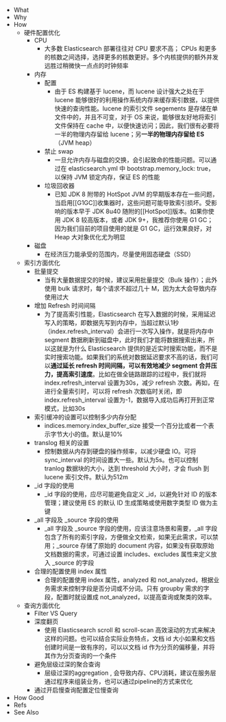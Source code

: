 - What
- Why
- How
	- 硬件配置优化
		- CPU
			- 大多数 Elasticsearch 部署往往对 CPU 要求不高； CPUs 和更多的核数之间选择，选择更多的核数更好。多个内核提供的额外并发远胜过稍微快一点点的时钟频率
		- 内存
			- 配置
				- 由于 ES 构建基于 lucene，而 lucene 设计强大之处在于 lucene 能够很好的利用操作系统内存来缓存索引数据，以提供快速的查询性能。lucene 的索引文件 segements 是存储在单文件中的，并且不可变，对于 OS 来说，能够很友好地将索引文件保持在 cache 中，以便快速访问；因此，我们很有必要将一半的物理内存留给 lucene；另**一半的物理内存留给 ES**（JVM heap）
			- 禁止 swap
				- 一旦允许内存与磁盘的交换，会引起致命的性能问题。可以通过在 elasticsearch.yml 中 bootstrap.memory_lock: true，以保持 JVM 锁定内存，保证 ES 的性能
			- 垃圾回收器
				- 已知 JDK 8 附带的 HotSpot JVM 的早期版本存在一些问题，当启用[[G1GC]]收集器时，这些问题可能导致索引损坏。受影响的版本早于 JDK 8u40 随附的[[HotSpot]]版本。如果你使用 JDK 8 较高版本，或者 JDK 9+，我推荐你使用 G1 GC； 因为我们目前的项目使用的就是 G1 GC，运行效果良好，对 Heap 大对象优化尤为明显
		- 磁盘
			- 在经济压力能承受的范围内，尽量使用固态硬盘（SSD）
	- 索引方面优化
		- 批量提交
			- 当有大量数据提交的时候，建议采用批量提交（Bulk 操作）；此外使用 bulk 请求时，每个请求不超过几十 M，因为太大会导致内存使用过大
		- 增加 Refresh 时间间隔
			- 为了提高索引性能，Elasticsearch 在写入数据的时候，采用延迟写入的策略，即数据先写到内存中，当超过默认1秒（index.refresh_interval）会进行一次写入操作，就是将内存中 segment 数据刷新到磁盘中，此时我们才能将数据搜索出来，所以这就是为什么 Elasticsearch 提供的是近实时搜索功能，而不是实时搜索功能。如果我们的系统对数据延迟要求不高的话，我们可以**通过延长 refresh 时间间隔，可以有效地减少 segment 合并压力，提高索引速度**。比如在做全链路跟踪的过程中，我们就将 index.refresh_interval 设置为30s，减少 refresh 次数。再如，在进行全量索引时，可以将 refresh 次数临时关闭，即 index.refresh_interval 设置为-1，数据导入成功后再打开到正常模式，比如30s
		- 索引缓冲的设置可以控制多少内存分配
			- indices.memory.index_buffer_size 接受一个百分比或者一个表示字节大小的值。默认是10%
		- translog 相关的设置
			- 控制数据从内存到硬盘的操作频率，以减少硬盘 IO。可将 sync_interval 的时间设置大一些。默认为5s。也可以控制 tranlog 数据块的大小，达到 threshold 大小时，才会 flush 到 lucene 索引文件。默认为512m
		- _id 字段的使用
			- _id 字段的使用，应尽可能避免自定义 _id，以避免针对 ID 的版本管理；建议使用 ES 的默认 ID 生成策略或使用数字类型 ID 做为主键
		- _all 字段及 _source 字段的使用
			- _all 字段及 _source 字段的使用，应该注意场景和需要，_all 字段包含了所有的索引字段，方便做全文检索，如果无此需求，可以禁用；_source 存储了原始的 document 内容，如果没有获取原始文档数据的需求，可通过设置 includes、excludes 属性来定义放入 _source 的字段
		- 合理的配置使用 index 属性
			- 合理的配置使用 index 属性，analyzed 和 not_analyzed，根据业务需求来控制字段是否分词或不分词。只有 groupby 需求的字段，配置时就设置成 not_analyzed，以提高查询或聚类的效率。
	- 查询方面优化
		- Filter VS Query
		- 深度翻页
			- 使用 Elasticsearch scroll 和 scroll-scan 高效滚动的方式来解决这样的问题。也可以结合实际业务特点，文档 id 大小如果和文档创建时间是一致有序的，可以以文档 id 作为分页的偏移量，并将其作为分页查询的一个条件
		- 避免层级过深的聚合查询
			- 层级过深的aggregation , 会导致内存、CPU消耗，建议在服务层通过程序来组装业务，也可以通过pipeline的方式来优化
		- 通过开启慢查询配置定位慢查询
- How Good
- Refs
- See Also